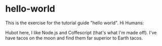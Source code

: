 # hello-world
This is the exercise for the tutorial guide "hello world".
Hi Humans:

Hubot here, I like Node.js and Coffescript (that's what I'm made off).
I've have tacos on the moon and find them far superior to Earth tacos.
